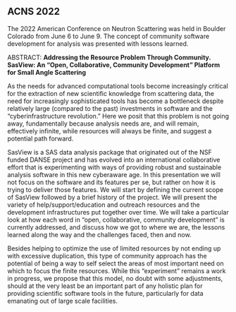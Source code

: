 ACNS 2022
---------

The 2022 American Conference on Neutron Scattering was held in Boulder Colorado
from June 6 to June 9.  The concept of community software development for analysis
was presented with lessons learned.

ABSTRACT:
**Addressing the Resource Problem Through Community. SasView: An “Open, Collaborative, Community Development” Platform for Small Angle Scattering**

As the needs for advanced computational tools become increasingly critical for the extraction of new scientific knowledge from scattering data,
the need for increasingly sophisticated tools has become a bottleneck despite relatively large (compared to the past) investments in software and
the “cyberinfrastructure revolution.” Here we posit that this problem is not going away, fundamentally because analysis needs are, and will remain,
effectively infinite, while resources will always be finite, and suggest a potential path forward.

SasView is a SAS data analysis package that originated out of the NSF funded DANSE project and has evolved into an international collaborative effort
that is experimenting with ways of providing robust and sustainable analysis software in this new cyberaware age. In this presentation we will not
focus on the software and its features per se, but rather on how it is trying to deliver those features. We will start by defining the current scope
of SasView followed by a brief history of the project. We will present the variety of help/support/education and outreach resources and the development
infrastructures put together over time. We will take a particular look at how each word in “open, collaborative, community development” is currently 
addressed, and discuss how we got to where we are, the lessons learned along the way and the challenges faced, then and now.

Besides helping to optimize the use of limited resources by not ending up with excessive duplication, this type of community approach has the potential
of being a way to self select the areas of most important need on which to focus the finite resources. While this “experiment” remains a work in progress,
we propose that this model, no doubt with some adjustments, should at the very least be an important part of any holistic plan for providing scientific
software tools in the future, particularly for data emanating out of large scale facilities.

